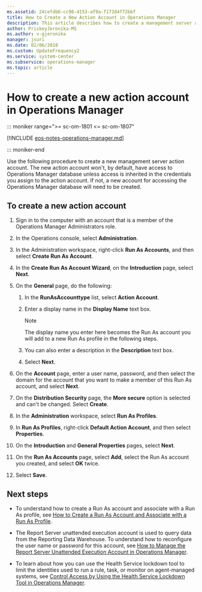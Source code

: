 ```yaml
---
ms.assetid: 24cefdb6-cc98-4153-af9a-f172d4f72bbf
title: How to Create a New Action Account in Operations Manager
description: This article describes how to create a management server action account in Operations Manager.
author: PriskeyJeronika-MS
ms.author: v-gjeronika
manager: jsuri
ms.date: 02/06/2018
ms.custom: UpdateFrequency2
ms.service: system-center
ms.subservice: operations-manager
ms.topic: article
---
```


# How to create a new action account in Operations Manager

::: moniker range=">= sc-om-1801 <= sc-om-1807"

[!INCLUDE [eos-notes-operations-manager.md](../includes/eos-notes-operations-manager.md)]

::: moniker-end

Use the following procedure to create a new management server action account. The new action account won't, by default, have access to Operations Manager database unless access is inherited in the credentials you assign to the action account. If not, a new account for accessing the Operations Manager database will need to be created.  

## To create a new action account  

1.  Sign in to the computer with an account that is a member of the Operations Manager Administrators role.  

2.  In the Operations console, select **Administration**.  

3.  In the Administration workspace, right-click **Run As Accounts**, and then select **Create Run As Account**.  

4.  In the **Create Run As Account Wizard**, on the **Introduction** page, select **Next**.  

5.  On the **General** page, do the following:  

    1.  In the **RunAsAccounttype** list, select **Action Account**.  

    2.  Enter a display name in the **Display Name** text box.  

        > [!NOTE]  
        > The display name you enter here becomes the Run As account you will add to a new Run As profile in the following steps.  

    3.  You can also enter a description in the **Description** text box.  

    4.  Select **Next**.  

6.  On the **Account** page, enter a user name, password, and then select the domain for the account that you want to make a member of this Run As account, and select **Next**.  

7.  On the **Distribution Security** page, the **More secure** option is selected and can't be changed. Select **Create**.  

8.  In the **Administration** workspace, select **Run As Profiles**.  

9. In **Run As Profiles**, right-click **Default Action Account**, and then select **Properties**.  

10. On the **Introduction** and **General Properties** pages, select **Next**.  

11. On the **Run As Accounts** page, select **Add**, select the Run As account you created, and select **OK** twice.  

12. Select **Save**.  

## Next steps

- To understand how to create a Run As account and associate with a Run As profile, see [How to Create a Run As Account and Associate with a Run As Profile](manage-security-create-runas-link-profile.md).

- The Report Server unattended execution account is used to query data from the Reporting Data Warehouse. To understand how to reconfigure the user name or password for this account, see [How to Manage the Report Server Unattended Execution Account in Operations Manager](how-to-manage-the-report-server-unattended-execution-account.md).  

- To learn about how you can use the Health Service lockdown tool to limit the identities used to run a rule, task, or monitor on agent-managed systems, see [Control Access by Using the Health Service Lockdown Tool in Operations Manager](~/scom/manage-security-overview-hslockdown.md).  
